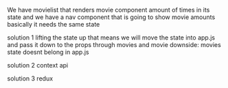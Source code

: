 We have movielist that renders movie component amount of times in its state
and we have a nav component that is going to show movie amounts
basically it needs the same state

solution 1
lifting the state up
that means we will move the state into app.js and pass it down to the props
through movies and movie
downside: movies state doesnt belong in app.js

solution 2
context api





solution 3
redux